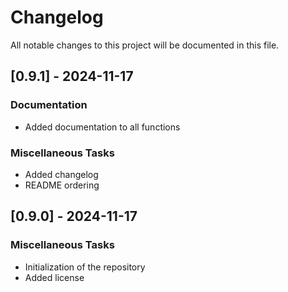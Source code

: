 # Changelog

All notable changes to this project will be documented in this file.

## [0.9.1] - 2024-11-17

### Documentation

- Added documentation to all functions

### Miscellaneous Tasks

- Added changelog
- README ordering

## [0.9.0] - 2024-11-17

### Miscellaneous Tasks

- Initialization of the repository
- Added license

<!-- generated by git-cliff -->

